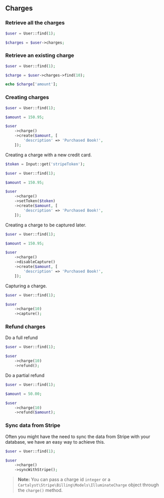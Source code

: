 ## Charges

### Retrieve all the charges

```php
$user = User::find(1);

$charges = $user->charges;
```

### Retrieve an existing charge

```php
$user = User::find(1);

$charge = $user->charges->find(10);

echo $charge['amount'];
```

### Creating charges

```php
$user = User::find(1);

$amount = 150.95;

$user
	->charge()
	->create($amount, [
		'description' => 'Purchased Book!',
	]);
```

Creating a charge with a new credit card.

```php
$token = Input::get('stripeToken');

$user = User::find(1);

$amount = 150.95;

$user
	->charge()
	->setToken($token)
	->create($amount, [
		'description' => 'Purchased Book!',
	]);
```

Creating a charge to be captured later.

```php
$user = User::find(1);

$amount = 150.95;

$user
	->charge()
	->disableCapture()
	->create($amount, [
		'description' => 'Purchased Book!',
	]);
```

Capturing a charge.

```php
$user = User::find(1);

$user
	->charge(10)
	->capture();
```

### Refund charges

Do a full refund

```php
$user = User::find(1);

$user
    ->charge(10)
    ->refund();
```

Do a partial refund

```php
$user = User::find(1);

$amount = 50.00;

$user
    ->charge(10)
    ->refund($amount);
```

### Sync data from Stripe

Often you might have the need to sync the data from Stripe with your database, we have an easy way to achieve this.

```php
$user = User::find(1);

$user
	->charge()
	->syncWithStripe();
```

> **Note:** You can pass a charge id `integer` or a `Cartalyst\Stripe\Billing\Models\IlluminateCharge` object through the `charge()` method.
